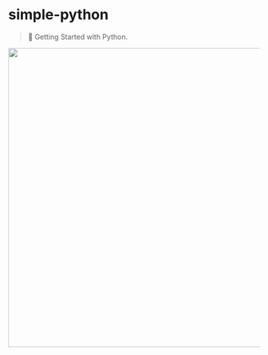 # simple-python

> 🐍 Getting Started with Python.

<p align="center">
  <img src="https://cdn-images-1.medium.com/max/2000/1*uDbUcvv2h66kiIKEH3Lclg.jpeg" width="600"/>
</p>
